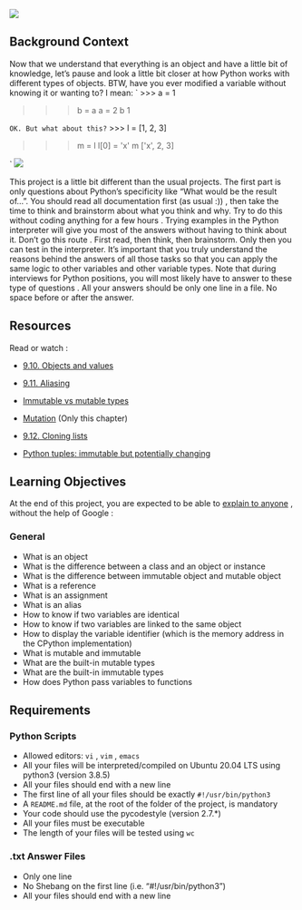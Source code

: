  ![](https://s3.eu-west-3.amazonaws.com/hbtn.intranet.project.files/holbertonschool-higher-level_programming+/252/r_208403_QPSN8.jpg) 

## Background Context
Now that we understand that everything is an object and have a little bit of knowledge, let’s pause and look a little bit closer at how Python works with different types of objects.
BTW, have you ever modified a variable without knowing it or wanting to? I mean:
 ` >>> a = 1
>>> b = a
>>> a = 2
>>> b
1
>>> 
 ` OK. But what about this?
 ` >>> l = [1, 2, 3]
>>> m = l
>>> l[0] = 'x'
>>> m
['x', 2, 3]
>>> 
 `  ![](https://media.giphy.com/media/wAjfQ9MLUfFjq/giphy.gif) 

This project is a little bit different than the usual projects. The first part is only questions about Python’s specificity like “What would be the result of…”. You should  read all documentation first (as usual :)) , then take the time to  think and brainstorm  about what you think and why.  Try to do this without coding anything for a few hours .
Trying examples in the Python interpreter will give you most of the answers without having to think about it.  Don’t go this route . First read, then think, then brainstorm. Only then you can test in the interpreter.
It’s important that you truly understand the reasons behind the answers of all those tasks so that you can apply the same logic to other variables and other variable types.
Note that during interviews for Python positions,  you will most likely have to answer to these type of questions .
All your answers should be only one line in a file. No space before or after the answer.
## Resources
Read or watch :
* [9.10. Objects and values](https://intranet.hbtn.io/rltoken/vu0q2rKj3XKGyDoqvx72sA) 

* [9.11. Aliasing](https://intranet.hbtn.io/rltoken/MOP1Saf_C2E_eHxKnZggHw) 

* [Immutable vs mutable types](https://intranet.hbtn.io/rltoken/vvV3pDEliqja6aAI7XFNiA) 

* [Mutation](https://intranet.hbtn.io/rltoken/Xy3ZTgiwzUL_pLlB2rZoJw) 
 (Only this chapter)
* [9.12. Cloning lists](https://intranet.hbtn.io/rltoken/2tqD3FclxPgvlTC70KQApw) 

* [Python tuples: immutable but potentially changing](https://intranet.hbtn.io/rltoken/cEGMM3oDORTvSOgUi7Qnhg) 

## Learning Objectives
At the end of this project, you are expected to be able to  [explain to anyone](https://intranet.hbtn.io/rltoken/SYBqBafJ9K7-vindoYatpA) 
 ,  without the help of Google :
### General
* What is an object
* What is the difference between a class and an object or instance
* What is the difference between immutable object and mutable object
* What is a reference
* What is an assignment
* What is an alias
* How to know if two variables are identical
* How to know if two variables are linked to the same object
* How to display the variable identifier (which is the memory address in the CPython implementation)
* What is mutable and immutable
* What are the built-in mutable types
* What are the built-in immutable types
* How does Python pass variables to functions
## Requirements
### Python Scripts
* Allowed editors:  ` vi ` ,  ` vim ` ,  ` emacs ` 
* All your files will be interpreted/compiled on Ubuntu 20.04 LTS using python3 (version 3.8.5)
* All your files should end with a new line
* The first line of all your files should be exactly  ` #!/usr/bin/python3 ` 
* A  ` README.md `  file, at the root of the folder of the project, is mandatory
* Your code should use the pycodestyle (version 2.7.*)
* All your files must be executable
* The length of your files will be tested using  ` wc ` 
### .txt Answer Files
* Only one line
* No Shebang on the first line (i.e. “#!/usr/bin/python3”)
* All your files should end with a new line